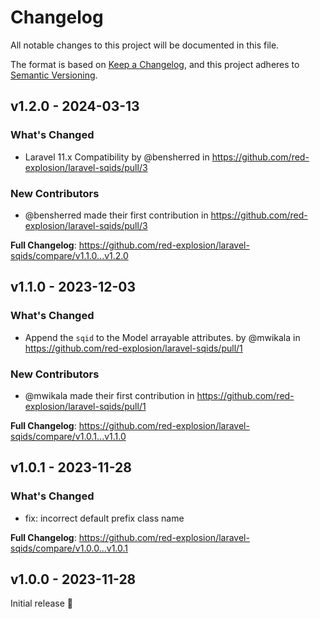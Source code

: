# Changelog

All notable changes to this project will be documented in this file.

The format is based on [Keep a Changelog](https://keepachangelog.com/en/1.0.0/),
and this project adheres to [Semantic Versioning](https://semver.org/spec/v2.0.0.html).

## v1.2.0 - 2024-03-13

### What's Changed

* Laravel 11.x Compatibility by @bensherred in https://github.com/red-explosion/laravel-sqids/pull/3

### New Contributors

* @bensherred made their first contribution in https://github.com/red-explosion/laravel-sqids/pull/3

**Full Changelog**: https://github.com/red-explosion/laravel-sqids/compare/v1.1.0...v1.2.0

## v1.1.0 - 2023-12-03

### What's Changed

* Append the `sqid` to the Model arrayable attributes. by @mwikala in https://github.com/red-explosion/laravel-sqids/pull/1

### New Contributors

* @mwikala made their first contribution in https://github.com/red-explosion/laravel-sqids/pull/1

**Full Changelog**: https://github.com/red-explosion/laravel-sqids/compare/v1.0.1...v1.1.0

## v1.0.1 - 2023-11-28

### What's Changed

* fix: incorrect default prefix class name

**Full Changelog**: https://github.com/red-explosion/laravel-sqids/compare/v1.0.0...v1.0.1

## v1.0.0 - 2023-11-28

Initial release 🎉
